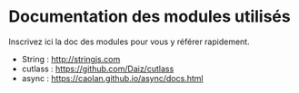 # Documentation des modules utilisés

Inscrivez ici la doc des modules pour vous y référer rapidement.

* String : http://stringjs.com
* cutlass : https://github.com/Daiz/cutlass
* async : https://caolan.github.io/async/docs.html
